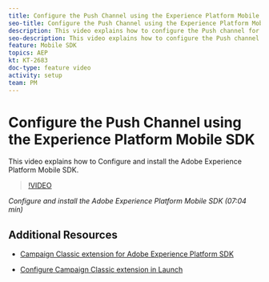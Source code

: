 ```yaml
---
title: Configure the Push Channel using the Experience Platform Mobile SDK 
seo-title: Configure the Push Channel using the Experience Platform Mobile SDK 
description: This video explains how to configure the Push channel for Campaign Classic using the Experience Cloud Mobile SDK. 
seo-description: This video explains how to configure the Push channel for Campaign Classic using the Experience Cloud Mobile SDK.
feature: Mobile SDK
topics: AEP
kt: KT-2683
doc-type: feature video
activity: setup
team: PM
---
```


# Configure the Push Channel using the Experience Platform Mobile SDK 

This video explains how to Configure and install the Adobe Experience Platform Mobile SDK.

>[!VIDEO](https://video.tv.adobe.com/v/27699?quality=12)

*Configure and install the Adobe Experience Platform Mobile SDK (07:04 min)*

## Additional Resources

* [Campaign Classic extension for Adobe Experience Platform SDK](https://helpx-internal.corp.adobe.com/content/help/en/campaign/kb/acc-aep-extension.html)

* [Configure Campaign Classic extension in Launch](https://aep-sdks.gitbook.io/docs/using-mobile-extensions/adobe-campaignclassic)
